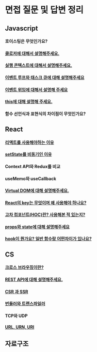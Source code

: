 # 면접 질문 및 답변 정리
## Javascript
#### 호이스팅은 무엇인가요?  
#### [클로저에 대해서 설명해주세요.](https://github.com/theo-jin/CS_ARCHIVE/tree/main/%EB%A9%B4%EC%A0%91%20%EC%A7%88%EB%AC%B8%20%EB%B0%8F%20%EB%8B%B5%EB%B3%80%20%EC%A0%95%EB%A6%AC/Javscript/%ED%81%B4%EB%A1%9C%EC%A0%80%EC%97%90%20%EB%8C%80%ED%95%B4%EC%84%9C%20%EC%84%A4%EB%AA%85%ED%95%B4%EC%A3%BC%EC%84%B8%EC%9A%94.)
#### [실행 콘텍스트에 대해서 설명해주세요.](https://github.com/theo-jin/CS_ARCHIVE/tree/main/%EB%A9%B4%EC%A0%91%20%EC%A7%88%EB%AC%B8%20%EB%B0%8F%20%EB%8B%B5%EB%B3%80%20%EC%A0%95%EB%A6%AC/Javscript/%EC%8B%A4%ED%96%89%20%EC%BD%98%ED%85%8D%EC%8A%A4%ED%8A%B8%EC%97%90%20%EB%8C%80%ED%95%B4%EC%84%9C%20%EC%84%A4%EB%AA%85%ED%95%B4%EC%A3%BC%EC%84%B8%EC%9A%94.)
#### [이벤트 루프와 태스크 큐에 대해 설명해주세요](https://github.com/theo-jin/CS_ARCHIVE/tree/main/%EB%A9%B4%EC%A0%91%20%EC%A7%88%EB%AC%B8%20%EB%B0%8F%20%EB%8B%B5%EB%B3%80%20%EC%A0%95%EB%A6%AC/Javscript/%EC%9D%B4%EB%B2%A4%ED%8A%B8%20%EB%A3%A8%ED%94%84%EC%99%80%20%ED%83%9C%EC%8A%A4%ED%81%AC%20%ED%81%90%EC%97%90%20%EB%8C%80%ED%95%B4%20%EC%84%A4%EB%AA%85%ED%95%B4%EC%A3%BC%EC%84%B8%EC%9A%94)
#### [이벤트 위임에 대해서 설명해 주세요](https://github.com/theo-jin/CS_ARCHIVE/tree/main/%EB%A9%B4%EC%A0%91%20%EC%A7%88%EB%AC%B8%20%EB%B0%8F%20%EB%8B%B5%EB%B3%80%20%EC%A0%95%EB%A6%AC/Javscript/%EC%9D%B4%EB%B2%A4%ED%8A%B8%20%EC%9C%84%EC%9E%84%EC%97%90%20%EB%8C%80%ED%95%B4%EC%84%9C%20%EC%84%A4%EB%AA%85%ED%95%B4%20%EC%A3%BC%EC%84%B8%EC%9A%94)
#### [this에 대해 설명해 주세요.](https://github.com/theo-jin/CS_ARCHIVE/blob/main/%EB%A9%B4%EC%A0%91%20%EC%A7%88%EB%AC%B8%20%EB%B0%8F%20%EB%8B%B5%EB%B3%80%20%EC%A0%95%EB%A6%AC/Javscript/this%EC%97%90%20%EB%8C%80%ED%95%B4%20%EC%84%A4%EB%AA%85%ED%95%B4%20%EC%A3%BC%EC%84%B8%EC%9A%94./README.md)  
#### 함수 선언식과 표현식의 차이점이 무엇인가요?

## React
#### [리액트를 사용해야하는 이유](https://github.com/theo-jin/CS_ARCHIVE/tree/main/%EB%A9%B4%EC%A0%91%20%EC%A7%88%EB%AC%B8%20%EB%B0%8F%20%EB%8B%B5%EB%B3%80%20%EC%A0%95%EB%A6%AC/React/%EB%A6%AC%EC%95%A1%ED%8A%B8%EB%A5%BC%20%EC%82%AC%EC%9A%A9%ED%95%B4%EC%95%BC%ED%95%98%EB%8A%94%20%EC%9D%B4%EC%9C%A0)
#### [setState를 비동기인 이유](https://github.com/theo-jin/CS_ARCHIVE/tree/main/%EB%A9%B4%EC%A0%91%20%EC%A7%88%EB%AC%B8%20%EB%B0%8F%20%EB%8B%B5%EB%B3%80%20%EC%A0%95%EB%A6%AC/React/setState%EA%B0%80%20%EB%B9%84%EB%8F%99%EA%B8%B0%EC%9D%B8%20%EC%9D%B4%EC%9C%A0)
#### Context API와 Redux를 비교
#### useMemo와 useCallback 
#### [Virtual DOM에 대해 설명해주세요.](https://github.com/theo-jin/CS_ARCHIVE/tree/main/%EB%A9%B4%EC%A0%91%20%EC%A7%88%EB%AC%B8%20%EB%B0%8F%20%EB%8B%B5%EB%B3%80%20%EC%A0%95%EB%A6%AC/React/Virtual%20DOM%EC%97%90%20%EB%8C%80%ED%95%B4%20%EC%84%A4%EB%AA%85%ED%95%B4%EC%A3%BC%EC%84%B8%EC%9A%94.)
#### [React의 key는 무엇이며 왜 사용해야 하나요?](https://github.com/theo-jin/CS_ARCHIVE/tree/main/%EB%A9%B4%EC%A0%91%20%EC%A7%88%EB%AC%B8%20%EB%B0%8F%20%EB%8B%B5%EB%B3%80%20%EC%A0%95%EB%A6%AC/React/React%EC%9D%98%20key%EB%8A%94%20%EB%AC%B4%EC%97%87%EC%9D%B4%EB%A9%B0%20%EC%99%9C%20%EC%82%AC%EC%9A%A9%ED%95%B4%EC%95%BC%20%ED%95%98%EB%82%98%EC%9A%94%3F)
#### [고차 컴포넌트(HOC)란? 사용해본 적 있는지?](https://github.com/theo-jin/CS_ARCHIVE/tree/main/%EB%A9%B4%EC%A0%91%20%EC%A7%88%EB%AC%B8%20%EB%B0%8F%20%EB%8B%B5%EB%B3%80%20%EC%A0%95%EB%A6%AC/React/%EA%B3%A0%EC%B0%A8%20%EC%BB%B4%ED%8F%AC%EB%84%8C%ED%8A%B8(HOC)%EB%9E%80%3F%20%EC%82%AC%EC%9A%A9%ED%95%B4%EB%B3%B8%20%EC%A0%81%20%EC%9E%88%EB%8A%94%EC%A7%80%3F)
#### [props와 state에 대해 설명해주세요](https://github.com/theo-jin/CS_ARCHIVE/tree/main/%EB%A9%B4%EC%A0%91%20%EC%A7%88%EB%AC%B8%20%EB%B0%8F%20%EB%8B%B5%EB%B3%80%20%EC%A0%95%EB%A6%AC/React/props%EC%99%80%20state%EC%97%90%20%EB%8C%80%ED%95%B4%20%EC%84%A4%EB%AA%85%ED%95%B4%EC%A3%BC%EC%84%B8%EC%9A%94)  
#### [hook이 뭔가요? 일반 함수랑 어떤차이가 있나요?](https://github.com/theo-jin/CS_ARCHIVE/tree/main/%EB%A9%B4%EC%A0%91%20%EC%A7%88%EB%AC%B8%20%EB%B0%8F%20%EB%8B%B5%EB%B3%80%20%EC%A0%95%EB%A6%AC/React/hook%EC%9D%B4%20%EB%AD%94%EA%B0%80%EC%9A%94%3F%20%EC%9D%BC%EB%B0%98%20%ED%95%A8%EC%88%98%EB%9E%91%20%EC%96%B4%EB%96%A4%EC%B0%A8%EC%9D%B4%EA%B0%80%20%EC%9E%88%EB%82%98%EC%9A%94%3F)

## CS  
#### [크로스 브라우징이란?](https://github.com/theo-jin/CS_ARCHIVE/tree/main/%EB%A9%B4%EC%A0%91%20%EC%A7%88%EB%AC%B8%20%EB%B0%8F%20%EB%8B%B5%EB%B3%80%20%EC%A0%95%EB%A6%AC/CS/%ED%81%AC%EB%A1%9C%EC%8A%A4%20%EB%B8%8C%EB%9D%BC%EC%9A%B0%EC%A7%95%EC%9D%B4%EB%9E%80%3F)  
#### [REST API에 대해 설명해주세요.](https://github.com/theo-jin/CS_ARCHIVE/tree/main/%EB%A9%B4%EC%A0%91%20%EC%A7%88%EB%AC%B8%20%EB%B0%8F%20%EB%8B%B5%EB%B3%80%20%EC%A0%95%EB%A6%AC/CS/REST%20API%EC%97%90%20%EB%8C%80%ED%95%B4%20%EC%84%A4%EB%AA%85%ED%95%B4%EC%A3%BC%EC%84%B8%EC%9A%94.)
#### [CSR 과 SSR](https://github.com/theo-jin/CS_ARCHIVE/tree/main/%EB%A9%B4%EC%A0%91%20%EC%A7%88%EB%AC%B8%20%EB%B0%8F%20%EB%8B%B5%EB%B3%80%20%EC%A0%95%EB%A6%AC/CS/CSR%20%EA%B3%BC%20SSR)   
#### [번들러와 트랜스파일러](https://github.com/theo-jin/CS_ARCHIVE/tree/main/%EB%A9%B4%EC%A0%91%20%EC%A7%88%EB%AC%B8%20%EB%B0%8F%20%EB%8B%B5%EB%B3%80%20%EC%A0%95%EB%A6%AC/CS/%EB%AA%A8%EB%93%88%20%EB%B2%88%EB%93%A4%EB%9F%AC%EC%99%80%20%ED%8A%B8%EB%9E%9C%EC%8A%A4%ED%8C%8C%EC%9D%BC%EB%9F%AC  )
#### TCP와 UDP   
#### [URL, URN, URI](https://github.com/theo-jin/CS_ARCHIVE/tree/main/%EB%A9%B4%EC%A0%91%20%EC%A7%88%EB%AC%B8%20%EB%B0%8F%20%EB%8B%B5%EB%B3%80%20%EC%A0%95%EB%A6%AC/CS/URL,%20URN,%20URI)


## 자료구조
